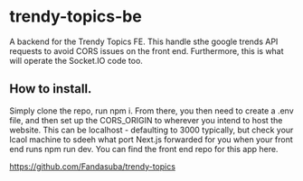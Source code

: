 # trendy-topics-be

A backend for the Trendy Topics FE. This handle sthe google trends API requests to avoid CORS issues on the front end. Furthermore, this is what will operate the Socket.IO code too.


## How to install.

Simply clone the repo, run npm i. From there, you then need to create a .env file, and then set up the CORS_ORIGIN to wherever you intend to host the website. This can be localhost - defaulting to 3000 typically, but check your lcaol machine to sdeeh what port Next.js forwarded for you when your front end runs npm run dev. You can find the front end repo for this app here. 

https://github.com/Fandasuba/trendy-topics

